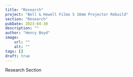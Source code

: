 ```yaml
---
title: "Research"
project: "Bell & Howell Filmo S 16mm Projector Rebuild"
section: "Research"
pubDate: 2023-04-30
description: ""
author: "Henry Boyd"
image:
    url: ""
    alt: ""
tags: []
draft: true
---
```


Research Section 